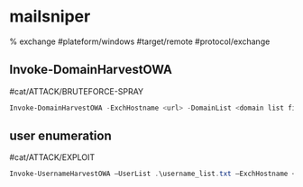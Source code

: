 # mailsniper
% exchange
#plateform/windows  #target/remote  #protocol/exchange 


##  Invoke-DomainHarvestOWA
#cat/ATTACK/BRUTEFORCE-SPRAY 
```powershell
Invoke-DomainHarvestOWA -ExchHostname <url> -DomainList <domain list file> -Outfile <output file>
```

## user enumeration
#cat/ATTACK/EXPLOIT 
```powershell
Invoke-UsernameHarvestOWA –UserList .\username_list.txt –ExchHostname <fqdn> –Domain <domain> –OutFile potential_usernames.txt
```